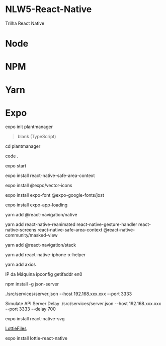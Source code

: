 # NLW5-React-Native
Trilha React Native

# Node

# NPM

# Yarn

# Expo

expo init plantmanager

>blank (TypeScript)

cd plantmanager

code .

expo start




expo install react-native-safe-area-context

expo install @expo/vector-icons

expo install expo-font @expo-google-fonts/jost

expo install expo-app-loading

yarn add @react-navigation/native

yarn add react-native-reanimated react-native-gesture-handler react-native-screens react-native-safe-area-context @react-native-community/masked-view

yarn add @react-navigation/stack

yarn add react-native-iphone-x-helper

yarn add axios

IP da Máquina
ipconfig getifaddr en0

npm install -g json-server

./src/services/server.json --host 192.168.xxx.xxx --port 3333

Simulate API Server Delay
./src/services/server.json --host 192.168.xxx.xxx --port 3333 --delay 700

expo install react-native-svg


[LottieFiles](https://lottiefiles.com/)

expo install lottie-react-native